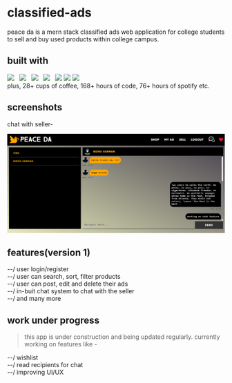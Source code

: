 # classified-ads
peace da is a mern stack classified ads web application for college students to sell and buy used products within college campus.
## built with

<div>
  <div>
     <img width="48" src="https://res.cloudinary.com/rpharshavarthan/image/upload/v1625246667/icons/react_dnokcd.png"/>&nbsp;&nbsp;
     <img width="44" src="https://res.cloudinary.com/rpharshavarthan/image/upload/v1625247110/icons/nodejs-icon_nm0snf.svg"/>&nbsp;&nbsp;
     <img width="48" src="https://res.cloudinary.com/rpharshavarthan/image/upload/v1625247687/icons/express_gd10lx.png"/>&nbsp;&nbsp;
     <img width="48" src="https://res.cloudinary.com/rpharshavarthan/image/upload/v1625248111/icons/mongodb-removebg-preview_hdqvn6.png"/>&nbsp;&nbsp;
     <img width="50" src="https://res.cloudinary.com/rpharshavarthan/image/upload/v1625247243/icons/Socket-io_wnovdl.svg"/>
     <img width="58" src="https://img.icons8.com/doodle/96/000000/tea--v1.png"/>
     <img width="52" src="https://img.icons8.com/doodle/480/000000/spotify.png"/>
  </div>
  plus, 28+ cups of coffee, 168+ hours of code, 76+ hours of spotify etc.
</div>

## screenshots


chat with seller-

![chat with seller](./assets/Chat.png)

## features(version 1)

<div>
--/ user login/register
</div>
<div>
--/ user can search, sort, filter products
</div>
<div>
--/ user can post, edit and delete their ads
</div>
<div>
--/ in-buit chat system to chat with the seller
</div>
<div>
--/ and many more
</div>

## work under progress
> this app is under construction and being updated regularly. currently working on features like -

<div>
--/ wishlist
</div>
<div>
--/ read recipients for chat
</div>
<div>
--/ improving UI/UX
</div>


